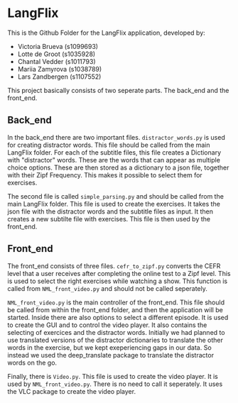 # LangFlix

This is the Github Folder for the LangFlix application, developed by:
-    Victoria Brueva (s1099693)
-    Lotte de Groot (s1035928)
-    Chantal Vedder (s1011793)
-    Mariia Zamyrova (s1038789)
-    Lars Zandbergen (s1107552)

This project basically consists of two seperate parts. The back_end and the front_end.

## Back_end
In the back_end there are two important files. `distractor_words.py` is used for creating distractor words. This file should be called from the main LangFlix folder. For each of the subtitle files, this file creates a Dictionary with "distractor" words. These are the words that can appear as multiple choice options. These are then stored as a dictionary to a json file, together with their Zipf Frequency. This makes it possible to select them for exercises.

The second file is called `simple_parsing.py` and should be called from the main LangFlix folder. This file is used to create the exercises. It takes the json file with the distractor words and the subtitle files as input. It then creates a new subtilte file with exercises. This file is then used by the front_end.

## Front_end
The front_end consists of three files. `cefr_to_zipf.py` converts the CEFR level that a user receives after completing the online test to a Zipf level. This is used to select the right exercises while watching a show. This function is called from `NML_front_video.py` and should not be called seperately.

`NML_front_video.py` is the main controller of the front_end. This file should be called from within the front_end folder, and then the application will be started. Inside there are also options to select a different episode. It is used to create the GUI and to control the video player. It also contains the selecting of exercices and the distractor words. Initially we had planned to use translated versions of the distractor dictionaries to translate the other words in the exercise, but we kept exeperiencing gaps in our data. So instead we used the deep_translate package to translate the distractor words on the go.

Finally, there is `Video.py`. This file is used to create the video player. It is used by `NML_front_video.py`. There is no need to call it seperately. It uses the VLC package to create the video player.

